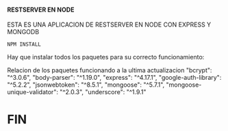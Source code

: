 #### RESTSERVER EN NODE


ESTA ES UNA APLICACION DE RESTSERVER EN NODE CON EXPRESS Y MONGODB

```
NPM INSTALL 
```


Hay que instalar todos los paquetes para su correcto funcionamiento:

Relacion de los paquetes funcionando a la ultima actualizacion
"bcrypt": "^3.0.6",
"body-parser": "^1.19.0",
"express": "^4.17.1",
"google-auth-library": "^5.2.2",
"jsonwebtoken": "^8.5.1",
"mongoose": "^5.7.1",
"mongoose-unique-validator": "^2.0.3",
"underscore": "^1.9.1"

# FIN